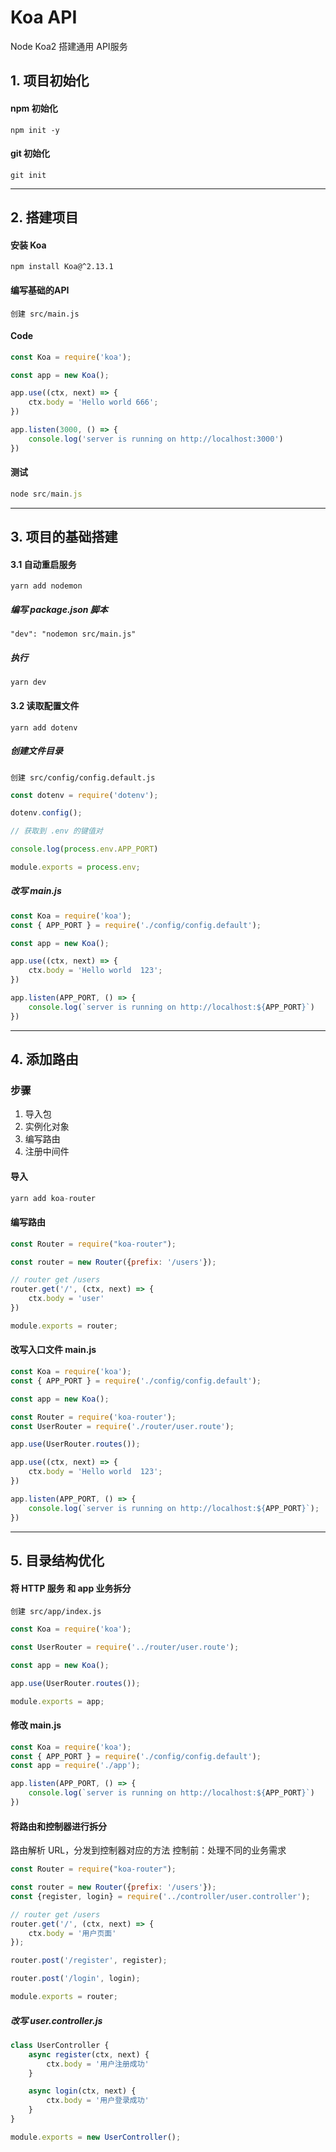 # Koa API
Node Koa2 搭建通用 API服务

## 1. 项目初始化

#### npm 初始化

```
npm init -y
```

#### git 初始化

```
git init
```

---

## 2. 搭建项目

#### 安装 Koa

```
npm install Koa@^2.13.1
```

#### 编写基础的API

```
创建 src/main.js
```

#### Code

```js
const Koa = require('koa');

const app = new Koa();

app.use((ctx, next) => {
    ctx.body = 'Hello world 666';
})

app.listen(3000, () => {
    console.log('server is running on http://localhost:3000')
})
```

#### 测试

```js
node src/main.js
```

---

## 3. 项目的基础搭建

#### 3.1 自动重启服务

```
yarn add nodemon
```

##### 编写 package.json 脚本

```
"dev": "nodemon src/main.js"
```

##### 执行

```
yarn dev
```

#### 3.2 读取配置文件

```
yarn add dotenv
```


##### 创建文件目录

```
创建 src/config/config.default.js
```

```js
const dotenv = require('dotenv');

dotenv.config();

// 获取到 .env 的键值对

console.log(process.env.APP_PORT)

module.exports = process.env;
```

##### 改写 main.js

```js
const Koa = require('koa');
const { APP_PORT } = require('./config/config.default');

const app = new Koa();

app.use((ctx, next) => {
    ctx.body = 'Hello world  123';
})

app.listen(APP_PORT, () => {
    console.log(`server is running on http://localhost:${APP_PORT}`)
})
```

---

## 4. 添加路由

### 步骤

1. 导入包
2. 实例化对象
3. 编写路由
4. 注册中间件

#### 导入

```js
yarn add koa-router
```


#### 编写路由

```js
const Router = require("koa-router");

const router = new Router({prefix: '/users'});

// router get /users
router.get('/', (ctx, next) => {
    ctx.body = 'user'
})

module.exports = router;
```

#### 改写入口文件 main.js

```js
const Koa = require('koa');
const { APP_PORT } = require('./config/config.default');

const app = new Koa();

const Router = require('koa-router');
const UserRouter = require('./router/user.route');

app.use(UserRouter.routes());

app.use((ctx, next) => {
    ctx.body = 'Hello world  123';
})

app.listen(APP_PORT, () => {
    console.log(`server is running on http://localhost:${APP_PORT}`);
})
```

---

## 5. 目录结构优化

#### 将 HTTP 服务 和 app 业务拆分

```
创建 src/app/index.js
```

```js
const Koa = require('koa');

const UserRouter = require('../router/user.route');

const app = new Koa();

app.use(UserRouter.routes());

module.exports = app;
```

#### 修改 main.js

```js
const Koa = require('koa');
const { APP_PORT } = require('./config/config.default');
const app = require('./app');

app.listen(APP_PORT, () => {
    console.log(`server is running on http://localhost:${APP_PORT}`)
})
```

#### 将路由和控制器进行拆分

路由解析 URL，分发到控制器对应的方法
控制前：处理不同的业务需求

```js
const Router = require("koa-router");

const router = new Router({prefix: '/users'});
const {register, login} = require('../controller/user.controller');

// router get /users
router.get('/', (ctx, next) => {
    ctx.body = '用户页面'
});

router.post('/register', register);

router.post('/login', login);

module.exports = router;
```

##### 改写 user.controller.js

```js
class UserController {
    async register(ctx, next) {
        ctx.body = '用户注册成功'
    }

    async login(ctx, next) {
        ctx.body = '用户登录成功'
    }
}

module.exports = new UserController();
```
